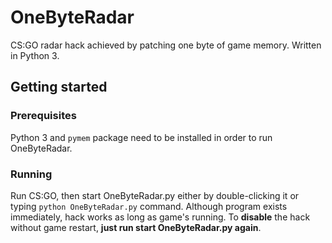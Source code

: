# OneByteRadar
CS:GO radar hack achieved by patching one byte of game memory. Written in Python 3.


## Getting started

### Prerequisites
Python 3 and `pymem` package need to be installed in order to run OneByteRadar.

### Running
Run CS:GO, then start OneByteRadar.py either by double-clicking it or typing `python OneByteRadar.py` command.
Although program exists immediately, hack works as long as game's running.
To **disable** the hack without game restart, **just run start OneByteRadar.py again**.